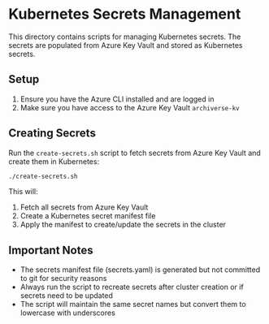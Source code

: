 # Kubernetes Secrets Management

This directory contains scripts for managing Kubernetes secrets. The secrets are populated from Azure Key Vault and stored as Kubernetes secrets.

## Setup

1. Ensure you have the Azure CLI installed and are logged in
2. Make sure you have access to the Azure Key Vault `archiverse-kv`

## Creating Secrets

Run the `create-secrets.sh` script to fetch secrets from Azure Key Vault and create them in Kubernetes:

```bash
./create-secrets.sh
```

This will:
1. Fetch all secrets from Azure Key Vault
2. Create a Kubernetes secret manifest file
3. Apply the manifest to create/update the secrets in the cluster

## Important Notes

- The secrets manifest file (secrets.yaml) is generated but not committed to git for security reasons
- Always run the script to recreate secrets after cluster creation or if secrets need to be updated
- The script will maintain the same secret names but convert them to lowercase with underscores

